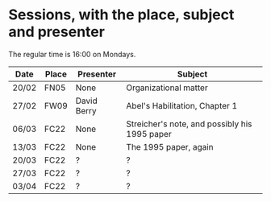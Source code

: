 # Sessions, with the place, subject and presenter

The regular time is 16:00 on Mondays.

Date | Place | Presenter | Subject
--------|-------|-----------|-------
20/02 | FN05 | None | Organizational matter
27/02 | FW09 | David Berry | Abel's Habilitation, Chapter 1
06/03 | FC22 | None | Streicher's note, and possibly his 1995 paper
13/03 | FC22 | None | The 1995 paper, again
20/03 | FC22 | ? | ?
27/03 | FC22 | ? | ?
03/04 | FC22 | ? | ?